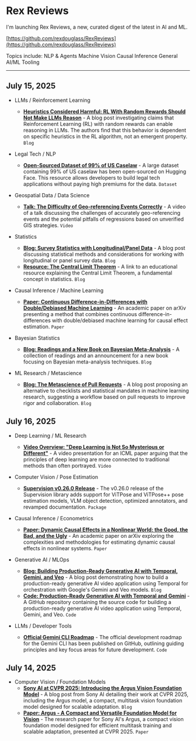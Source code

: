# Rex Reviews

I'm launching Rex Reviews, a new, curated digest of the latest in AI and ML.

[https://github.com/rexdouglass/RexReviews](https://github.com/rexdouglass/RexReviews)

Topics include: NLP & Agents 	 Machine Vision  Causal Inference 	 General AI/ML Tooling

---

## July 15, 2025

* LLMs / Reinforcement Learning
    - **[Heuristics Considered Harmful: RL With Random Rewards Should Not Make LLMs Reason](https://fuchsia-arch-d8e.notion.site/Heuristics-Considered-Harmful-RL-With-Random-Rewards-Should-Not-Make-LLMs-Reason-21ba29497c4180ca86ffce303f01923d)** - A blog post investigating claims that Reinforcement Learning (RL) with random rewards can enable reasoning in LLMs. The authors find that this behavior is dependent on specific heuristics in the RL algorithm, not an emergent property. `Blog`

* Legal Tech / NLP
    - **[Open-Sourced Dataset of 99% of US Caselaw](https://huggingface.co/datasets/common-pile/caselaw_access_project)** - A large dataset containing 99% of US caselaw has been open-sourced on Hugging Face. This resource allows developers to build legal tech applications without paying high premiums for the data. `Dataset`

* Geospatial Data / Data Science
    - **[Talk: The Difficulty of Geo-referencing Events Correctly](https://www.youtube.com/watch?v=BsNwvqnyQBU)** - A video of a talk discussing the challenges of accurately geo-referencing events and the potential pitfalls of regressions based on unverified GIS strategies. `Video`

* Statistics
    - **[Blog: Survey Statistics with Longitudinal/Panel Data](https://statmodeling.stat.columbia.edu/2025/07/15/survey-statistics-longitudinal-panel-data/)** - A blog post discussing statistical methods and considerations for working with longitudinal or panel survey data. `Blog`
    - **[Resource: The Central Limit Theorem](https://hbiostat.org/bbr/htest.html#central-limit-theorem)** - A link to an educational resource explaining the Central Limit Theorem, a fundamental concept in statistics. `Blog`

* Causal Inference / Machine Learning
    - **[Paper: Continuous Difference-in-Differences with Double/Debiased Machine Learning](https://arxiv.org/abs/2408.10509)** - An academic paper on arXiv presenting a method that combines continuous difference-in-differences with double/debiased machine learning for causal effect estimation. `Paper`

* Bayesian Statistics
    - **[Blog: Readings and a New Book on Bayesian Meta-Analysis](https://statmodeling.stat.columbia.edu/2025/07/15/a-bunch-of-readings-and-a-new-book-on-bayesian-meta-analysis/)** - A collection of readings and an announcement for a new book focusing on Bayesian meta-analysis techniques. `Blog`

* ML Research / Metascience
    - **[Blog: The Metascience of Pull Requests](https://www.argmin.net/p/metascience-of-pull-requests)** - A blog post proposing an alternative to checklists and statistical mandates in machine learning research, suggesting a workflow based on pull requests to improve rigor and collaboration. `Blog`

## July 16, 2025

* Deep Learning / ML Research
    - **[Video Overview: "Deep Learning is Not So Mysterious or Different"](https://recorder-v3.slideslive.com/#/share?share=101946&s=cdcb0828-4afd-4a91-9d1e-35441e62ea8d)** - A video presentation for an ICML paper arguing that the principles of deep learning are more connected to traditional methods than often portrayed. `Video`

* Computer Vision / Pose Estimation
    - **[Supervision v0.26.0 Release](https://github.com/roboflow/supervision/releases/tag/0.26.0)** - The v0.26.0 release of the Supervision library adds support for ViTPose and ViTPose++ pose estimation models, VLM object detection, optimized annotators, and revamped documentation. `Package`

* Causal Inference / Econometrics
    - **[Paper: Dynamic Causal Effects in a Nonlinear World: the Good, the Bad, and the Ugly](https://arxiv.org/abs/2411.10415)** - An academic paper on arXiv exploring the complexities and methodologies for estimating dynamic causal effects in nonlinear systems. `Paper`

* Generative AI / MLOps
    - **[Blog: Building Production-Ready Generative AI with Temporal, Gemini, and Veo](https://temporal.io/blog/build-prod-ready-gen-ai-temporal-gemini-veo)** - A blog post demonstrating how to build a production-ready generative AI video application using Temporal for orchestration with Google's Gemini and Veo models. `Blog`
    - **[Code: Production-Ready Generative AI with Temporal and Gemini](https://github.com/kawofong/temporal-videogen/tree/main)** - A GitHub repository containing the source code for building a production-ready generative AI video application using Temporal, Gemini, and Veo. `Code`

* LLMs / Developer Tools
    - **[Official Gemini CLI Roadmap](https://github.com/google-gemini/gemini-cli/blob/main/ROADMAP.md)** - The official development roadmap for the Gemini CLI has been published on GitHub, outlining guiding principles and key focus areas for future development. `Code`

## July 14, 2025

* Computer Vision / Foundation Models
    - **[Sony AI at CVPR 2025: Introducing the Argus Vision Foundation Model](https://ai.sony/blog/Research-That-Scales-Adapts-and-Creates-Spotlighting-Sony-AI-at-CVPR-2025/)** - A blog post from Sony AI detailing their work at CVPR 2025, including the Argus model, a compact, multitask vision foundation model designed for scalable adaptation. `Blog`
    - **[Paper: Argus - A Compact and Versatile Foundation Model for Vision](https://ai.sony/publications/Argus-A-Compact-and-Versatile-Foundation-Model-for-Vision/)** - The research paper for Sony AI's Argus, a compact vision foundation model designed for efficient multitask training and scalable adaptation, presented at CVPR 2025. `Paper`
